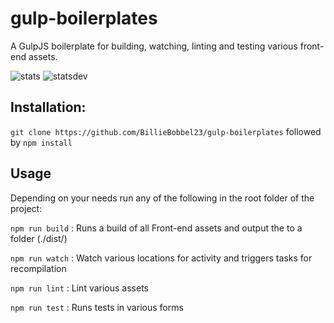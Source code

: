 # gulp-boilerplates

A GulpJS boilerplate for building, watching, linting and testing various front-end assets.

![stats](https://david-dm.org/BillieBobbel23/gulp-boilerplates/status.svg)
![statsdev](https://david-dm.org/BillieBobbel23/gulp-boilerplates/dev-status.svg)

## Installation:

``git clone https://github.com/BillieBobbel23/gulp-boilerplates`` followed by ``npm install``

## Usage
Depending on your needs run any of the following in the root folder of the project:

``npm run build`` :  Runs a build of all Front-end assets and output the to a folder (./dist/)

``npm run watch`` : Watch various locations for activity and triggers tasks for recompilation

``npm run lint`` : Lint various assets

``npm run test`` : Runs tests in various forms
